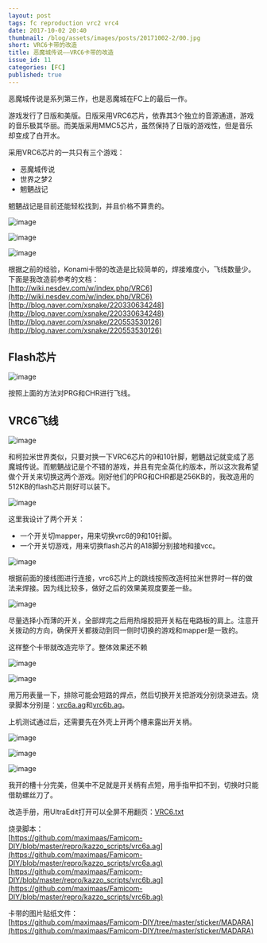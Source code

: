 ```yaml
---
layout: post
tags: fc reproduction vrc2 vrc4
date: 2017-10-02 20:40
thumbnail: /blog/assets/images/posts/20171002-2/00.jpg
short: VRC6卡带的改造
title: 恶魔城传说——VRC6卡带的改造
issue_id: 11
categories: [FC]
published: true
---
```


恶魔城传说是系列第三作，也是恶魔城在FC上的最后一作。

游戏发行了日版和美版。日版采用VRC6芯片，依靠其3个独立的音源通道，游戏的音乐极其华丽。而美版采用MMC5芯片，虽然保持了日版的游戏性，但是音乐却变成了白开水。

<!--more-->

采用VRC6芯片的一共只有三个游戏：

*   恶魔城传说
*   世界之梦2
*   魍魉战记

魍魉战记是目前还能轻松找到，并且价格不算贵的。

![image](/blog/assets/images/posts/20171002-2/01.jpg)

![image](/blog/assets/images/posts/20171002-2/02.jpg)

![image](/blog/assets/images/posts/20171002-2/03.jpg)

根据之前的经验，Konami卡带的改造是比较简单的，焊接难度小，飞线数量少。下面是我改造前参考的文档：<br/>
[http://wiki.nesdev.com/w/index.php/VRC6](http://wiki.nesdev.com/w/index.php/VRC6)<br/>
[http://blog.naver.com/xsnake/220330634248](http://blog.naver.com/xsnake/220330634248)<br/>
[http://blog.naver.com/xsnake/220553530126](http://blog.naver.com/xsnake/220553530126)

## Flash芯片

![image](/blog/assets/images/posts/20171002-2/04.png)

按照上面的方法对PRG和CHR进行飞线。

## VRC6飞线

![image](/blog/assets/images/posts/20171002-2/05.png)

和柯拉米世界类似，只要对换一下VRC6芯片的9和10针脚，魍魉战记就变成了恶魔城传说。而魍魉战记是个不错的游戏，并且有完全英化的版本，所以这次我希望做个开关来切换这两个游戏。刚好他们的PRG和CHR都是256KB的，我改造用的512KB的flash芯片刚好可以装下。

![image](/blog/assets/images/posts/20171002-2/06.png)

这里我设计了两个开关：
*   一个开关切mapper，用来切换vrc6的9和10针脚。
*   一个开关切游戏，用来切换flash芯片的A18脚分别接地和接vcc。

![image](/blog/assets/images/posts/20171002-2/07.jpg)

根据前面的接线图进行连接，vrc6芯片上的跳线按照改造柯拉米世界时一样的做法来焊接。因为线比较多，做好之后的效果美观度要差一些。

![image](/blog/assets/images/posts/20171002-2/08.jpg)

尽量选择小而薄的开关，全部焊完之后用热熔胶把开关粘在电路板的肩上。注意开关拨动的方向，确保开关都拨动到同一侧时切换的游戏和mapper是一致的。

这样整个卡带就改造完毕了。整体效果还不赖

![image](/blog/assets/images/posts/20171002-2/09.jpg)

![image](/blog/assets/images/posts/20171002-2/10.jpg)

用万用表量一下，排除可能会短路的焊点，然后切换开关把游戏分别烧录进去。烧录脚本分别是：[vrc6a.ag](https://github.com/maximaas/Famicom-DIY/blob/master/repro/kazzo_scripts/vrc6a.ag)和[vrc6b.ag](https://github.com/maximaas/Famicom-DIY/blob/master/repro/kazzo_scripts/vrc6b.ag)。

上机测试通过后，还需要先在外壳上开两个槽来露出开关柄。

![image](/blog/assets/images/posts/20171002-2/11.jpg)

![image](/blog/assets/images/posts/20171002-2/12.jpg)

![image](/blog/assets/images/posts/20171002-2/13.jpg)

我开的槽十分完美，但美中不足就是开关柄有点短，用手指甲扣不到，切换时只能借助螺丝刀了。



改造手册，用UltraEdit打开可以全屏不用翻页：[VRC6.txt](https://github.com/maximaas/Famicom-DIY/blob/master/repro/VRC6.txt)

烧录脚本：<br/>
[https://github.com/maximaas/Famicom-DIY/blob/master/repro/kazzo_scripts/vrc6a.ag](https://github.com/maximaas/Famicom-DIY/blob/master/repro/kazzo_scripts/vrc6a.ag)<br/>
[https://github.com/maximaas/Famicom-DIY/blob/master/repro/kazzo_scripts/vrc6b.ag](https://github.com/maximaas/Famicom-DIY/blob/master/repro/kazzo_scripts/vrc6b.ag)

卡带的图片贴纸文件：<br/>
[https://github.com/maximaas/Famicom-DIY/tree/master/sticker/MADARA](https://github.com/maximaas/Famicom-DIY/tree/master/sticker/MADARA)